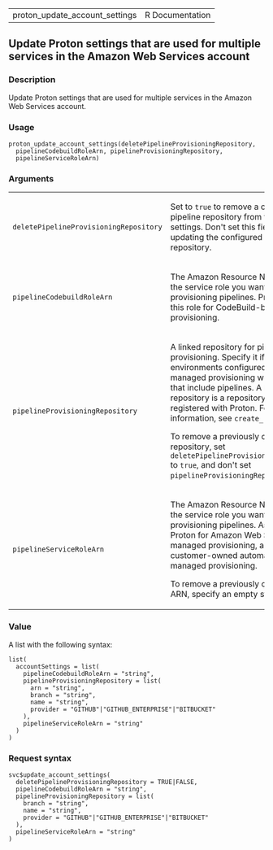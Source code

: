 <table style="width: 100%;">
<tbody>
<tr class="odd">
<td>proton_update_account_settings</td>
<td style="text-align: right;">R Documentation</td>
</tr>
</tbody>
</table>

## Update Proton settings that are used for multiple services in the Amazon Web Services account

### Description

Update Proton settings that are used for multiple services in the Amazon
Web Services account.

### Usage

    proton_update_account_settings(deletePipelineProvisioningRepository,
      pipelineCodebuildRoleArn, pipelineProvisioningRepository,
      pipelineServiceRoleArn)

### Arguments

<table>
<colgroup>
<col style="width: 35%" />
<col style="width: 65%" />
</colgroup>
<tbody>
<tr class="odd">
<td><code
id="proton_update_account_settings_:_deletePipelineProvisioningRepository">deletePipelineProvisioningRepository</code></td>
<td><p>Set to <code>true</code> to remove a configured pipeline
repository from the account settings. Don't set this field if you are
updating the configured pipeline repository.</p></td>
</tr>
<tr class="even">
<td><code
id="proton_update_account_settings_:_pipelineCodebuildRoleArn">pipelineCodebuildRoleArn</code></td>
<td><p>The Amazon Resource Name (ARN) of the service role you want to
use for provisioning pipelines. Proton assumes this role for
CodeBuild-based provisioning.</p></td>
</tr>
<tr class="odd">
<td><code
id="proton_update_account_settings_:_pipelineProvisioningRepository">pipelineProvisioningRepository</code></td>
<td><p>A linked repository for pipeline provisioning. Specify it if you
have environments configured for self-managed provisioning with services
that include pipelines. A linked repository is a repository that has
been registered with Proton. For more information, see
<code>create_repository</code>.</p>
<p>To remove a previously configured repository, set
<code>deletePipelineProvisioningRepository</code> to <code>true</code>,
and don't set <code>pipelineProvisioningRepository</code>.</p></td>
</tr>
<tr class="even">
<td><code
id="proton_update_account_settings_:_pipelineServiceRoleArn">pipelineServiceRoleArn</code></td>
<td><p>The Amazon Resource Name (ARN) of the service role you want to
use for provisioning pipelines. Assumed by Proton for Amazon Web
Services-managed provisioning, and by customer-owned automation for
self-managed provisioning.</p>
<p>To remove a previously configured ARN, specify an empty
string.</p></td>
</tr>
</tbody>
</table>

### Value

A list with the following syntax:

    list(
      accountSettings = list(
        pipelineCodebuildRoleArn = "string",
        pipelineProvisioningRepository = list(
          arn = "string",
          branch = "string",
          name = "string",
          provider = "GITHUB"|"GITHUB_ENTERPRISE"|"BITBUCKET"
        ),
        pipelineServiceRoleArn = "string"
      )
    )

### Request syntax

    svc$update_account_settings(
      deletePipelineProvisioningRepository = TRUE|FALSE,
      pipelineCodebuildRoleArn = "string",
      pipelineProvisioningRepository = list(
        branch = "string",
        name = "string",
        provider = "GITHUB"|"GITHUB_ENTERPRISE"|"BITBUCKET"
      ),
      pipelineServiceRoleArn = "string"
    )
